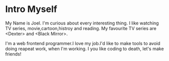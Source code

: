 # Intro Myself
My Name is Joel. I'm curious about every interesting thing. I like watching TV series, movie,cartoon,histroy and reading. My favourite TV series are \<Dexter\> and  \<Black Mirror\>.

I'm a web frontend programmer.I love my job.I'd like to make tools to avoid doing reapeat work, when I'm working. I you like coding to death, let's make friends!
